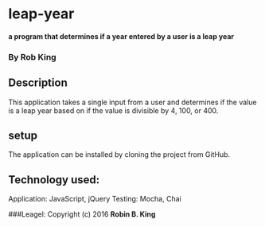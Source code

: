 # leap-year

#### a program that determines if a year entered by a user is a leap year

### By Rob King

## Description
This application takes a single input from a user and determines if the value is a leap year based on if the value is divisible by 4, 100, or 400.

## setup
The application can be installed by cloning the project from GitHub.

## Technology used:
Application: JavaScript, jQuery
Testing: Mocha, Chai

###Leagel:
Copyright (c) 2016 **Robin B. King**
